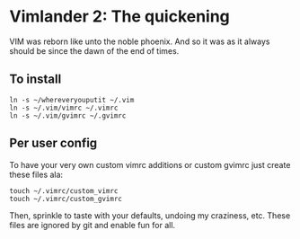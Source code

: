 # Vimlander 2: The quickening

VIM was reborn like unto the noble phoenix.  And so it was as it always should be since the dawn of the end of times.

## To install

    ln -s ~/whereveryouputit ~/.vim
    ln -s ~/.vim/vimrc ~/.vimrc
    ln -s ~/.vim/gvimrc ~/.gvimrc

## Per user config

To have your very own custom vimrc additions or custom gvimrc just create these files ala:

    touch ~/.vimrc/custom_vimrc
    touch ~/.vimrc/custom_gvimrc

Then, sprinkle to taste with your defaults, undoing my craziness, etc.  These files are ignored by git and enable fun for all.
